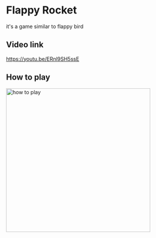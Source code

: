 # Flappy Rocket
it's a game similar to flappy bird

## Video link
https://youtu.be/ERnl9SH5ssE

## How to play
<img width="393" alt="how to play" src="https://github.com/pre-char/Flappy_Rocket/assets/140291878/a8a4f562-554a-4997-b69a-79376a818af6">
